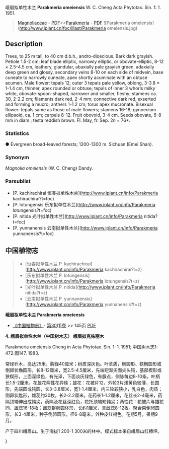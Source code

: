 峨眉拟单性木兰 **Parakmeria omeiensis** W. C. Cheng Acta Phytotax. Sin. 1: 1. 1951.

> [Magnoliaceae](http://www.iplant.cn/info/Magnoliaceae?t=foc) - [PDF](http://www.iplant.cn/foc/pdf/Magnoliaceae.pdf)>>[Parakmeria](http://www.iplant.cn/info/Parakmeria?t=foc) - [PDF](http://www.iplant.cn/foc/pdf/Parakmeria.pdf)
![Parakmeria omeiensis](http://www.iplant.cn/foc/illast/Parakmeria omeiensis.jpg)

## Description

Trees, to 25 m tall, to 40 cm d.b.h., andro-dioecious. Bark dark grayish. Petiole 1.5-2 cm; leaf blade elliptic, narrowly elliptic, or obovate-elliptic, 8-12 × 2.5-4.5 cm, leathery, glandular, abaxially pale grayish green, adaxially deep green and glossy, secondary veins 8-10 on each side of midvein, base cuneate to narrowly cuneate, apex shortly acuminate with an obtuse acumen. Male flower: tepals 12; outer 3 tepals pale yellow, oblong, 3-3.8 × 1-1.4 cm, thinner, apex rounded or obtuse; tepals of inner 3 whorls milky white, obovate-spoon-shaped, narrower and smaller, fleshy; stamens ca. 30, 2-2.2 cm; filaments dark red, 2-4 mm; connective dark red, exserted and forming a mucro; anthers 1-1.2 cm; torus apex mucronate. Bisexual flower: tepals same as those of male flowers; stamens 16-18; gynoecium ellipsoid, ca. 1 cm; carpels 8-12. Fruit obovoid, 3-4 cm. Seeds obovate, 6-8 mm in diam.; testa reddish brown. Fl. May, fr. Sep. 2*n* = 76*.

### Statistics
● Evergreen broad-leaved forests; 1200-1300 m. Sichuan (Emei Shan).

### Synonym
*Magnolia omeiensis* (W. C. Cheng) Dandy.

### Parsublist

* [P.  kachirachirai  恒春拟单性木兰](http://www.iplant.cn/info/Parakmeria kachirachirai?t=foc)
* [P.  lotungensis  乐东拟单性木兰](http://www.iplant.cn/info/Parakmeria lotungensis?t=foc)
* [P.  nitida  光叶拟单性木兰](http://www.iplant.cn/info/Parakmeria nitida?t=foc)
* [P.  yunnanensis  云南拟单性木兰](http://www.iplant.cn/info/Parakmeria yunnanensis?t=foc)


## 中国植物志

> * [恒春拟单性木兰  P.  kachirachirai](http://www.iplant.cn/info/Parakmeria kachirachirai?t=z)
> * [乐东拟单性木兰  P.  lotungensis](http://www.iplant.cn/info/Parakmeria lotungensis?t=z)
> * [光叶拟单性木兰  P.  nitida](http://www.iplant.cn/info/Parakmeria nitida?t=z)
> * [云南拟单性木兰  P.  yunnanensis](http://www.iplant.cn/info/Parakmeria yunnanensis?t=z)


**峨眉拟单性木兰 Parakmeria omeiensis**

* [《中国植物志》](http://www.iplant.cn/frps)- [第30(1)卷](http://www.iplant.cn/frps/vol/30(1)) >> 145页 [PDF](http://www.iplant.cn/frps/pdf/30(1)/145a.PDF)

**4. 峨眉拟单性木兰（中国树木志） 峨眉拟克株丽木**

Parakmeria omeiensis Cheng in Acta Phytotax. Sin. 1: 1. 1951; 中国树木志1: 472.图147. 1983.

常绿乔木，高达25米，胸径40厘米；树皮深灰色。叶革质，椭圆形、狭椭圆形或倒卵状椭圆形，长8-12厘米，宽2.5-4.5厘米，先端短渐尖而尖头钝，基部楔形或狭楔形，上面深绿色，有光泽，下面淡灰绿色，有腺点，侧脉每边8-10条，叶柄长1.5-2厘米。花雄花两性花异株；雄花：花被片12，外轮3片浅黄色较薄，长圆形，先端圆或钝圆，长3-3.8厘米，宽1-1.4厘米，内三轮较狭小，乳白色，肉质；倒卵状匙形，雄蕊约30枚，长2-2.2厘米。花药长1-1.2厘米，花丝长2-4毫米，药隔顶端伸出成钝尖，药隔及花丝深红色，花托顶端短钝尖；两性花：花被片与雄花同，雄蕊16-18枚；雌蕊群椭圆体形，长约1厘米，具雌蕊8-12枚。聚合果倒卵圆形，长3-4厘米，种子倒卵圆形，径6-8毫米，外种皮红褐色。花期5月，果期9月。

产于四川峨眉山。生于海拔1 200-1 300米的林中。模式标本采自峨眉山红椿坪。

}